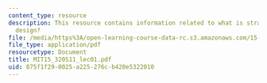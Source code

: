 ```yaml
---
content_type: resource
description: This resource contains information related to what is strategic organizational
  design?
file: /media/https%3A/open-learning-course-data-rc.s3.amazonaws.com/15-320-strategic-organizational-design-spring-2011/875f1f290025a225276cb420e5322010_MIT15_320S11_lec01.pdf
file_type: application/pdf
resourcetype: Document
title: MIT15_320S11_lec01.pdf
uid: 875f1f29-0025-a225-276c-b420e5322010
---
```

